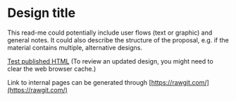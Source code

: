 # Design title
This read-me could potentially include user flows (text or graphic) and general notes. It could also describe the structure of the proposal, e.g. if the material contains multiple, alternative designs.

[Test published HTML](https://rawgit.com/fgecwr/UX-test/inv/issueboard/UX_Issue%20board/publish/index.html#g=1&p=issue_board)
(To review an updated design, you might need to clear the web browser cache.)

Link to internal pages can be generated through [https://rawgit.com/](https://rawgit.com/)